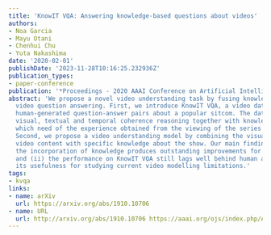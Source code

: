 ```yaml
---
title: 'KnowIT VQA: Answering knowledge-based questions about videos'
authors:
- Noa Garcia
- Mayu Otani
- Chenhui Chu
- Yuta Nakashima
date: '2020-02-01'
publishDate: '2023-11-28T10:16:25.232936Z'
publication_types:
- paper-conference
publication: '*Proceedings - 2020 AAAI Conference on Artificial Intelligence*'
abstract: 'We propose a novel video understanding task by fusing knowledge-based and
  video question answering. First, we introduce KnowIT VQA, a video dataset with 24,282
  human-generated question-answer pairs about a popular sitcom. The dataset combines
  visual, textual and temporal coherence reasoning together with knowledge-based questions,
  which need of the experience obtained from the viewing of the series to be answered.
  Second, we propose a video understanding model by combining the visual and textual
  video content with specific knowledge about the show. Our main findings are: (i)
  the incorporation of knowledge produces outstanding improvements for VQA in video,
  and (ii) the performance on KnowIT VQA still lags well behind human accuracy, indicating
  its usefulness for studying current video modelling limitations.'
tags:
- kvqa
links:
- name: arXiv
  url: https://arxiv.org/abs/1910.10706
- name: URL
  url: http://arxiv.org/abs/1910.10706 https://aaai.org/ojs/index.php/AAAI/article/view/6713/6567
---
```

